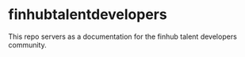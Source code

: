 # finhubtalentdevelopers
This repo servers as a documentation for the finhub talent developers community.
